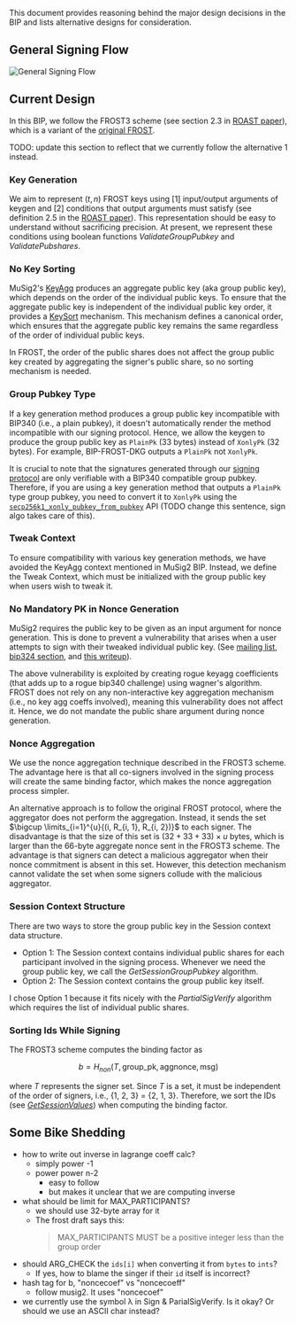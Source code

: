 This document provides reasoning behind the major design decisions in the BIP and lists alternative designs for consideration.

## General Signing Flow

![General Signing Flow](docs/signing_flow.png)

## Current Design

In this BIP, we follow the FROST3 scheme (see section 2.3 in [ROAST paper](https://eprint.iacr.org/2022/550.pdf)), which is a variant of the [original FROST](https://eprint.iacr.org/2020/852.pdf).

TODO: update this section to reflect that we currently follow the alternative 1 instead.
### Key Generation

We aim to represent $(t, n)$ FROST keys using [1] input/output arguments of keygen and [2] conditions that output arguments must satisfy (see definition 2.5 in the [ROAST paper](https://eprint.iacr.org/2022/550.pdf)). This representation should be easy to understand without sacrificing precision. At present, we represent these conditions using boolean functions _ValidateGroupPubkey_ and _ValidatePubshares_.

### No Key Sorting

MuSig2's [KeyAgg](https://github.com/bitcoin/bips/blob/master/bip-0327.mediawiki#user-content-Key_Generation_and_Aggregation) produces an aggregate public key (aka group public key), which depends on the order of the individual public keys. To ensure that the aggregate public key is independent of the individual public key order, it provides a [KeySort](https://github.com/bitcoin/bips/blob/master/bip-0327.mediawiki#user-content-Key_Sorting) mechanism. This mechanism defines a canonical order, which ensures that the aggregate public key remains the same regardless of the order of individual public keys.

In FROST, the order of the public shares does not affect the group public key created by aggregating the signer's public share, so no sorting mechanism is needed.

### Group Pubkey Type

If a key generation method produces a group public key incompatible with BIP340 (i.e., a plain pubkey), it doesn't automatically render the method incompatible with our signing protocol. Hence, we allow the keygen to produce the group public key as `PlainPk` (33 bytes) instead of `XonlyPk` (32 bytes). For example, BIP-FROST-DKG outputs a `PlainPk` not `XonlyPk`.

It is crucial to note that the signatures generated through our [signing protocol](../README.md#signing) are only verifiable with a BIP340 compatible group pubkey. Therefore, if you are using a key generation method that outputs a `PlainPk` type group pubkey, you need to convert it to `XonlyPk` using the [`secp256k1_xonly_pubkey_from_pubkey`](https://github.com/bitcoin-core/secp256k1/blob/master/include/secp256k1_extrakeys.h#L93) API (TODO change this sentence, sign algo takes care of this).

### Tweak Context

To ensure compatibility with various key generation methods, we have avoided the KeyAgg context mentioned in MuSig2 BIP. Instead, we define the Tweak Context, which must be initialized with the group public key when users wish to tweak it.

### No Mandatory PK in Nonce Generation

MuSig2 requires the public key to be given as an input argument for nonce generation. This is done to prevent a vulnerability that arises when a user attempts to sign with their tweaked individual public key. (See [mailing list](https://lists.linuxfoundation.org/pipermail/bitcoin-dev/2022-October/021000.html), [bip324 section](https://github.com/bitcoin/bips/blob/master/bip-0327.mediawiki#signing-with-tweaked-individual-keys), and [this writeup](https://github.com/jonasnick/musig2-tweaking)).

The above vulnerability is exploited by creating rogue keyagg coefficients (that adds up to a rogue bip340 challenge) using wagner's algorithm. FROST does not rely on any non-interactive key aggregation mechanism (i.e., no key agg coeffs involved), meaning this vulnerability does not affect it. Hence, we do not mandate the public share argument during nonce generation.

### Nonce Aggregation

We use the nonce aggregation technique described in the FROST3 scheme. The advantage here is that all co-signers involved in the signing process will create the same binding factor, which makes the nonce aggregation process simpler.

An alternative approach is to follow the original FROST protocol, where the aggregator does not perform the aggregation. Instead, it sends the set $\bigcup \limits_{i=1}^{u}{(i, R_{i, 1}, R_{i, 2})}$ to each signer. The disadvantage is that the size of this set is $(32+33+33) \times u$ bytes, which is larger than the 66-byte aggregate nonce sent in the FROST3 scheme. The advantage is that signers can detect a malicious aggregator when their nonce commitment is absent in this set. However, this detection mechanism cannot validate the set when some signers collude with the malicious aggregator.

### Session Context Structure

There are two ways to store the group public key in the Session context data structure.
- Option 1: The Session context contains individual public shares for each participant involved in the signing process. Whenever we need the group public key, we call the _GetSessionGroupPubkey_ algorithm.
- Option 2: The Session context contains the group public key itself.

I chose Option 1 because it fits nicely with the _PartialSigVerify_ algorithm which requires the list of individual public shares.

### Sorting Ids While Signing

The FROST3 scheme computes the binding factor as
```math
b = H_{non}(T, \text{group\_pk}, \text{aggnonce}, \text{msg})
```
where $T$ represents the signer set. Since $T$ is a set, it must be independent of the order of signers, i.e., {1, 2, 3} = {2, 1, 3}. Therefore, we sort the IDs (see [_GetSessionValues_](../README.md#session-context)) when computing the binding factor.

## Some Bike Shedding
- how to write out inverse in lagrange coeff calc?
  - simply power -1
  - power power n-2
    - easy to follow
    - but makes it unclear that we are computing inverse
- what should be limit for MAX_PARTICIPANTS?
  - we should use 32-byte array for it
  - The frost draft says this:
    > MAX_PARTICIPANTS MUST be a positive integer less than the group order
- should ARG_CHECK the `ids[i]` when converting it from `bytes` to `ints`?
  - If yes, how to blame the singer if their `id` itself is incorrect?
- hash tag for b, "noncecoef" vs "noncecoeff"
  - follow musig2. It uses "noncecoef"
- we currently use the symbol &lambda; in Sign & ParialSigVerify. Is it okay? Or should we use an ASCII char instead?
